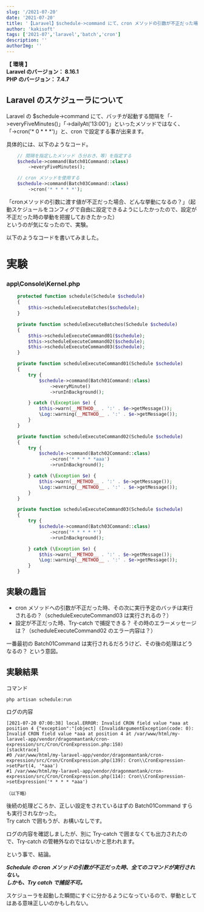 ```yaml
---
slug: '/2021-07-20'
date: '2021-07-20'
title: '【Laravel】$schedule->command にて、cron メソッドの引数が不正だった場合、全てのコマンドが実行されない。'
author: 'kakisoft'
tags: ['2021-07','laravel','batch','cron']
description: ''
authorImg: ''
---
```


**【 環境 】**  
**Laravel のバージョン： 8.16.1**  
**PHP のバージョン： 7.4.7**  

## Laravel のスケジューラについて
Laravel の $schedule->command にて、バッチが起動する間隔を「->everyFiveMinutes()」「->dailyAt('13:00')」といったメソッドではなく、  
「->cron('* 0 * * *')」と、cron で設定する事が出来ます。  

具体的には、以下のようなコード。
```php
    // 間隔を指定したメソッド（5分おき、等）を指定する
    $schedule->command(Batch01Command::class)
        ->everyFiveMinutes();

    // cron メソッドを使用する
    $schedule->command(Batch03Command::class)
        ->cron('* * * * *');
```

「cronメソッドの引数に渡す値が不正だった場合、どんな挙動になるの？」（起動スケジュールをコンフィグで自由に設定できるようにしたかったので、設定が不正だった時の挙動を把握しておきたかった）  
というのが気になったので、実験。  


以下のようなコードを書いてみました。  

# 実験

### app\Console\Kernel.php
```php
    protected function schedule(Schedule $schedule)
    {
        $this->scheduleExecuteBatches($schedule);
    }

    private function scheduleExecuteBatches(Schedule $schedule)
    {
        $this->scheduleExecuteCommand01($schedule);
        $this->scheduleExecuteCommand02($schedule);
        $this->scheduleExecuteCommand03($schedule);
    }

    private function scheduleExecuteCommand01(Schedule $schedule)
    {
        try {
            $schedule->command(Batch01Command::class)
                ->everyMinute()
                ->runInBackground();

        } catch (\Exception $e) {
            $this->warn(__METHOD__ . ':' . $e->getMessage());
            \Log::warning(__METHOD__ . ':' . $e->getMessage());
        }
    }

    private function scheduleExecuteCommand02(Schedule $schedule)
    {
        try {
            $schedule->command(Batch02Command::class)
                ->cron('* * * * *aaa')
                ->runInBackground();

        } catch (\Exception $e) {
            $this->warn(__METHOD__ . ':' . $e->getMessage());
            \Log::warning(__METHOD__ . ':' . $e->getMessage());
        }
    }

    private function scheduleExecuteCommand03(Schedule $schedule)
    {
        try {
            $schedule->command(Batch03Command::class)
                ->cron('* * * * *')
                ->runInBackground();

        } catch (\Exception $e) {
            $this->warn(__METHOD__ . ':' . $e->getMessage());
            \Log::warning(__METHOD__ . ':' . $e->getMessage());
        }
    }
```

## 実験の趣旨

 * cron メソッドへの引数が不正だった時、その次に実行予定のバッチは実行されるの？（scheduleExecuteCommand03 は実行されるの？）
 * 設定が不正だった時、Try-catch で捕捉できる？ その時のエラーメッセージは？（scheduleExecuteCommand02 のエラー内容は？）

一番最初の Batch01Command は実行されるだろうけど、その後の処理はどうなるの？ という意図。  


## 実験結果
コマンド
```
php artisan schedule:run
```

ログの内容
```log
[2021-07-20 07:00:38] local.ERROR: Invalid CRON field value *aaa at position 4 {"exception":"[object] (InvalidArgumentException(code: 0): Invalid CRON field value *aaa at position 4 at /var/www/html/my-laravel-app/vendor/dragonmantank/cron-expression/src/Cron/CronExpression.php:158)
[stacktrace]
#0 /var/www/html/my-laravel-app/vendor/dragonmantank/cron-expression/src/Cron/CronExpression.php(139): Cron\\CronExpression->setPart(4, '*aaa')
#1 /var/www/html/my-laravel-app/vendor/dragonmantank/cron-expression/src/Cron/CronExpression.php(114): Cron\\CronExpression->setExpression('* * * * *aaa')

（以下略）
```

後続の処理どころか、正しい設定をされているはずの Batch01Command すらも実行されなかった。  
Try catch で囲もうが、お構いなしです。  

ログの内容を確認しましたが、別に Try-catch で囲まなくても出力されたので、Try-catch の管轄外なのではないかと思われます。  

という事で、結論。  

***Schedule の cron メソッドの引数が不正だった時、全てのコマンドが実行されない。***  
***しかも、Try catch で捕捉不可。***  

スケジューラを起動した瞬間にすぐに分かるようになっているので、挙動としてはある意味正しいのかもしれない。  
